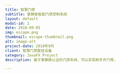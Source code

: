 ```yaml
---
title: 智慧门禁
subtitle: 掌静脉智能门禁控制系统
layout: default
modal-id: 2
date: 2018-09-05
img: escape.png
thumbnail: escape-thumbnail.png
alt: image-alt
project-date: 2018年9月
client: 智慧门禁壁挂设备
category: JavaFX Project
description: 基于掌静脉认证的门禁系统，可以实现刷手开门等。

---
```

